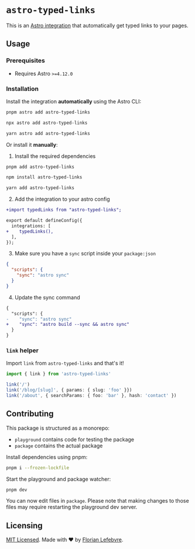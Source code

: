 # `astro-typed-links`

This is an [Astro integration](https://docs.astro.build/en/guides/integrations-guide/) that automatically get typed links to your pages.

## Usage

### Prerequisites

- Requires Astro `>=4.12.0`

### Installation

Install the integration **automatically** using the Astro CLI:

```bash
pnpm astro add astro-typed-links
```

```bash
npx astro add astro-typed-links
```

```bash
yarn astro add astro-typed-links
```

Or install it **manually**:

1. Install the required dependencies

```bash
pnpm add astro-typed-links
```

```bash
npm install astro-typed-links
```

```bash
yarn add astro-typed-links
```

2. Add the integration to your astro config

```diff
+import typedLinks from "astro-typed-links";

export default defineConfig({
  integrations: [
+    typedLinks(),
  ],
});
```

3. Make sure you have a `sync` script inside your `package:json`

```json
{
  "scripts": {
    "sync": "astro sync"
  }
}
```

4. Update the sync command

```diff
{
  "scripts": {
-    "sync": "astro sync"
+    "sync": "astro build --sync && astro sync"
  }
}
```

### `link` helper

Import `link` from `astro-typed-links` and that's it!

```ts
import { link } from 'astro-typed-links'

link('/')
link('/blog/[slug]', { params: { slug: 'foo' }})
link('/about', { searchParams: { foo: 'bar' }, hash: 'contact' })
```

## Contributing

This package is structured as a monorepo:

- `playground` contains code for testing the package
- `package` contains the actual package

Install dependencies using pnpm: 

```bash
pnpm i --frozen-lockfile
```

Start the playground and package watcher:

```bash
pnpm dev
```

You can now edit files in `package`. Please note that making changes to those files may require restarting the playground dev server.

## Licensing

[MIT Licensed](https://github.com/florian-lefebvre/astro-typed-links/blob/main/LICENSE). Made with ❤️ by [Florian Lefebvre](https://github.com/florian-lefebvre).
